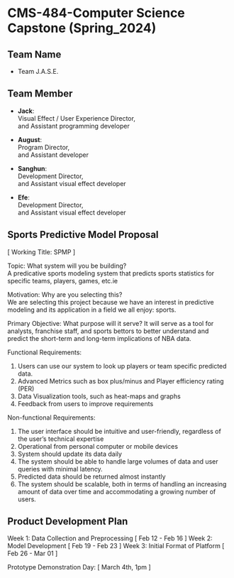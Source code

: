 # CMS-484-Computer Science Capstone (Spring_2024)

## Team Name
- Team J.A.S.E.

## Team Member
- **Jack**:  
Visual Effect / User Experience Director,  
and Assistant programming developer 
  
- **August**:    
Program Director,  
and Assistant developer

- **Sanghun**:  
Development Director,  
and Assistant visual effect developer

- **Efe**:  
Development Director,  
and Assistant visual effect developer  

## Sports Predictive Model Proposal 

[ Working Title: SPMP ]

Topic: What system will you be building?  
A predicative sports modeling system that predicts sports statistics for specific teams, players, games, etc.ie   

Motivation: Why are you selecting this?   
We are selecting this project because we have an interest in predictive modeling and its application in a field we all enjoy: sports.  

Primary Objective: What purpose will it serve? 
It will serve as a tool for analysts, franchise staff, and sports bettors to better understand and predict the short-term and long-term implications of NBA data.  

Functional Requirements: 
1. Users can use our system to look up players or team specific predicted data. 
2. Advanced Metrics such as box plus/minus and Player efficiency rating (PER) 
3. Data Visualization tools, such as heat-maps and graphs 
4. Feedback from users to improve requirements  

Non-functional Requirements:

1. The user interface should be intuitive and user-friendly, regardless of the user’s technical expertise 
2. Operational from personal computer or mobile devices 
3. System should update its data daily 
4. The system should be able to handle large volumes of data and user queries with minimal latency. 
5. Predicted data should be returned almost instantly 
6. The system should be scalable, both in terms of handling an increasing amount of data over time and accommodating a growing number of users.


## Product Development Plan

Week 1: Data Collection and Preprocessing		[ Feb 12 - Feb 16 ]
Week 2: Model Development 			            [ Feb 19 - Feb 23 ]
Week 3: Initial Format of Platform			    [ Feb 26 - Mar 01 ]

Prototype Demonstration Day:                [ March 4th, 1pm ]

